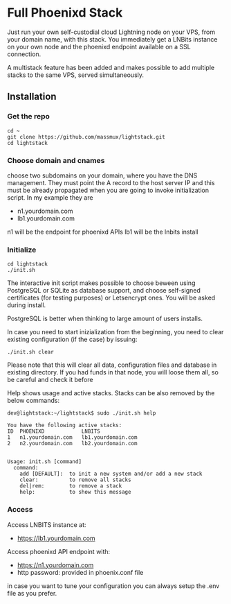 # Full Phoenixd Stack

 Just run your own self-custodial cloud Lightning node on your VPS, from your domain name, with this stack. You immediately get a LNBits instance on your own node and the phoenixd endpoint available on a SSL connection.

 A multistack feature has been added and makes possible to add multiple stacks to the same VPS, served simultaneously.

## Installation

### Get the repo

```
cd ~
git clone https://github.com/massmux/lightstack.git
cd lightstack
```

### Choose domain and cnames

choose two subdomains on your domain, where you have the DNS management. They must point the A record to the host server IP and this must be already propagated when you are going to invoke initialization script. In my example they are

- n1.yourdomain.com
- lb1.yourdomain.com

n1 will be the endpoint for phoenixd APIs
lb1 will be the lnbits install

### Initialize


```
cd lightstack
./init.sh

```

The interactive init script makes possible to choose beween using PostgreSQL or SQLite as database support, and choose self-signed certificates (for testing purposes) or Letsencrypt ones. You will be asked during install.

PostgreSQL is better when thinking to large amount of users installs.

In case you need to start inizialization from the beginning, you need to clear existing configuration (if the case) by issuing:

```
./init.sh clear
```
Please note that this will clear all data, configuration files and database in existing directory. If you had funds in that node, you will loose them all, so be careful and check it before

 Help shows usage and active stacks. Stacks can be also removed by the below commands:

```
dev@lightstack:~/lightstack$ sudo ./init.sh help

You have the following active stacks:
ID  PHOENIXD            LNBITS
1   n1.yourdomain.com   lb1.yourdomain.com
2   n2.yourdomain.com   lb2.yourdomain.com


Usage: init.sh [command]
  command:
    add [DEFAULT]:  to init a new system and/or add a new stack
    clear:          to remove all stacks
    del|rem:        to remove a stack
    help:           to show this message
```

### Access

Access LNBITS instance at:

- https://lb1.yourdomain.com

Access phoenixd API endpoint with:

- https://n1.yourdomain.com
- http password: provided in phoenix.conf file

in case you want to tune your configuration you can always setup the .env file as you prefer.

 
